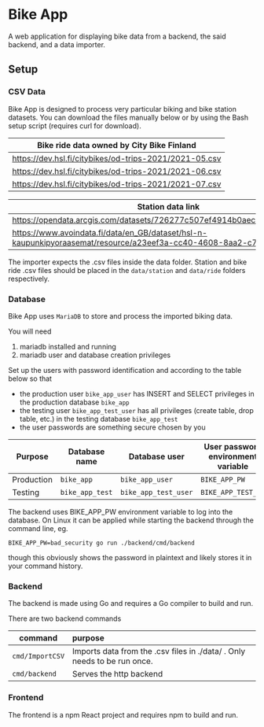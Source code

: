 # Bike App
 
A web application for displaying bike data from a backend, the said backend, and a data importer.


## Setup

### CSV Data

Bike App is designed to process very particular biking and bike station datasets. You can download the files manually below or by using the Bash setup script (requires curl for download).

| Bike ride data owned by City Bike Finland |
|----------------|
| https://dev.hsl.fi/citybikes/od-trips-2021/2021-05.csv |
| https://dev.hsl.fi/citybikes/od-trips-2021/2021-06.csv |
| https://dev.hsl.fi/citybikes/od-trips-2021/2021-07.csv |

| Station data link | Contains |
|--------------|-----|
| https://opendata.arcgis.com/datasets/726277c507ef4914b0aec3cbcfcbfafc_0.csv | Data file |
| https://www.avoindata.fi/data/en_GB/dataset/hsl-n-kaupunkipyoraasemat/resource/a23eef3a-cc40-4608-8aa2-c730d17e8902 | License |

The importer expects the .csv files inside the data folder.
Station and bike ride .csv files should be placed in the `data/station` and `data/ride` folders respectively.


### Database

Bike App uses `MariaDB` to store and process the imported biking data.

You will need

1. mariadb installed and running
2. mariadb user and database creation privileges

Set up the users with password identification and according to the table below so that

* the production user `bike_app_user` has INSERT and SELECT privileges in the production database `bike_app`
* the testing user `bike_app_test_user` has all privileges (create table, drop table, etc.) in the testing database `bike_app_test`
* the user passwords are something secure chosen by you

| Purpose | Database name | Database user | User password environment variable |
|---------|---------------|---------------|------------------------------------|
|Production| `bike_app`     | `bike_app_user` | `BIKE_APP_PW` |
|Testing | `bike_app_test` | `bike_app_test_user` | `BIKE_APP_TEST_PW` |


The backend uses BIKE_APP_PW environment variable to log into the database. On Linux it can be applied while starting the backend through the command line,
eg.

```BIKE_APP_PW=bad_security go run ./backend/cmd/backend```

though this obviously shows the password in plaintext and likely stores it in your command history.

### Backend

The backend is made using Go and requires a Go compiler to build and run.

There are two backend commands

| command | purpose |
|---------|:---------|
| `cmd/ImportCSV` | Imports data from the .csv files in ./data/ . Only needs to be run once. |
| `cmd/backend` | Serves the http backend |

### Frontend

The frontend is a npm React project and requires npm to build and run.
